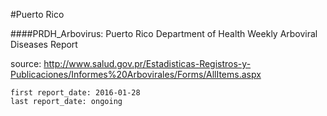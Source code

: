#Puerto Rico

####PRDH_Arbovirus: Puerto Rico Department of Health Weekly Arboviral Diseases Report

source: http://www.salud.gov.pr/Estadisticas-Registros-y-Publicaciones/Informes%20Arbovirales/Forms/AllItems.aspx

```
first report_date: 2016-01-28
last report_date: ongoing
```
